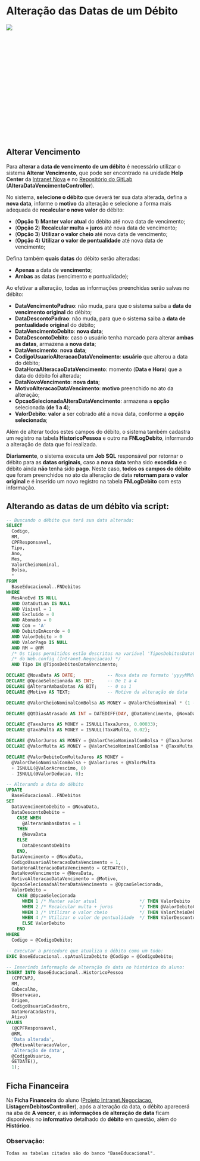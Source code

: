 # Alteração das Datas de um Débito

<div style="height: 300px; overflow-x:scroll;">
    <img src="../alteracao-das-datas-de-um-debito.svg" style="max-width: initial;">
</div>

## Alterar Vencimento

Para **alterar a data de vencimento de um débito** é necessário utilizar o 
sistema **Alterar Vencimento**, que pode ser encontrado na unidade 
**Help Center** da [Intranet Nova](https://intranet.fiap.com.br/) e 
no [Repositório do GitLab](https://gitlab.fiap.com.br/dotnet/Intranet.Negociacao) 
(**AlteraDataVencimentoController**).

No sistema, **selecione o débito** que deverá ter sua data alterada, defina a 
**nova data**, informe o **motivo** da alteração e selecione a forma mais 
adequada de **recalcular o novo valor** do débito:

- (**Opção 1**) **Manter valor atual** do débito até nova data de vencimento;
- (**Opção 2**) **Recalcular multa + juros** até nova data de vencimento;
- (**Opção 3**) **Utilizar o valor cheio** até nova data de vencimento;
- (**Opção 4**) **Utilizar o valor de pontualidade** até nova data de vencimento;

Defina também **quais datas** do débito serão alteradas:

- **Apenas** a data de **vencimento**;
- **Ambas** as datas (vencimento e pontualidade);

Ao efetivar a alteração, todas as informações preenchidas serão salvas no débito:

- **DataVencimentoPadrao**: não muda, para que o sistema saiba a 
**data de vencimento original** do débito;
- **DataDescontoPadrao**: não muda, para que o sistema saiba a 
**data de pontualidade original** do débito;
- **DataVencimentoDebito**: **nova data**;
- **DataDescontoDebito**: caso o usuário tenha marcado para alterar 
**ambas as datas**, armazena a **nova data**;
- **DataVencimento**: **nova data**;
- **CodigoUsuarioAlteracaoDataVencimento**: **usuário** que alterou a data do 
débito;
- **DataHoraAlteracaoDataVencimento**: momento (**Data e Hora**) que a data do 
débito foi alterada;
- **DataNovoVencimento**: **nova data**;
- **MotivoAlteracaoDataVencimento**: **motivo** preenchido no ato da alteração;
- **OpcaoSelecionadaAlteraDataVencimento**: armazena a **opção** selecionada 
(**de 1 a 4**);
- **ValorDebito**: **valor** a ser cobrado até a nova data, conforme a 
**opção selecionada**;

Além de alterar todos estes campos do débito, o sistema também cadastra um 
registro na tabela **HistoricoPessoa** e outro na **FNLogDebito**, informando a 
alteração de data que foi realizada.

**Diariamente**, o sistema executa um **Job SQL** responsável por retornar o 
débito para as **datas originais**, caso a **nova data** tenha sido **excedida** 
e o débito ainda **não** tenha sido **pago**. Neste caso, 
**todos os campos do débito** que foram preenchidos no ato da alteração de data 
**retornam para o valor original** e é inserido um novo registro na tabela 
**FNLogDebito** com esta informação.

## Alterando as datas de um débito via script:

```sql
-- Buscando o débito que terá sua data alterada:
SELECT
  Codigo,
  RM,
  CPFResponsavel,
  Tipo,
  Ano,
  Mes,
  ValorCheioNominal,
  Bolsa,
  *
FROM
  BaseEducacional..FNDebitos
WHERE
  MesAnoEvd IS NULL
  AND DataOutLan IS NULL
  AND Visivel = 1
  AND Excluido = 0
  AND Abonado = 0
  AND Con = 'A'
  AND DebitoEmAcordo = 0
  AND ValorDebito > 0
  AND ValorPago IS NULL
  AND RM = @RM
  /* Os tipos permitidos estão descritos na variável 'TiposDebitosDataVencimento' */
  /* do Web.config (Intranet.Negociacao) */
  AND Tipo IN @TiposDebitosDataVencimento;

DECLARE @NovaData AS DATE;            -- Nova data no formato 'yyyyMMdd'
DECLARE @OpcaoSelecionada AS INT;     -- De 1 a 4
DECLARE @AlterarAmbasDatas AS BIT;    -- 0 ou 1
DECLARE @Motivo AS TEXT;              -- Motivo da alteração de data

DECLARE @ValorCheioNominalComBolsa AS MONEY = @ValorCheioNominal * (1 - @Bolsa/100.0);

DECLARE @QtDiasAtrasado AS INT = DATEDIFF(DAY, @DataVencimento, @NovaData);

DECLARE @TaxaJuros AS MONEY = ISNULL(TaxaJuros, 0.00033);
DECLARE @TaxaMulta AS MONEY = ISNULL(TaxaMulta, 0.02);

DECLARE @ValorJuros AS MONEY = @ValorCheioNominalComBolsa * @TaxaJuros * @QtDiasAtrasado;
DECLARE @ValorMulta AS MONEY = @ValorCheioNominalComBolsa * @TaxaMulta;

DECLARE @ValorDebitoComMultaJuros AS MONEY = 
  @ValorCheioNominalComBolsa + @ValorJuros + @ValorMulta 
  + ISNULL(@ValorAcrescimo, 0) 
  - ISNULL(@ValorDeducao, 0);

-- Alterando a data do débito
UPDATE
  BaseEducacional..FNDebitos
SET
  DataVencimentoDebito = @NovaData,
  DataDescontoDebito = 
    CASE WHEN 
      @AlterarAmbasDatas = 1 
    THEN 
      @NovaData 
    ELSE 
      DataDescontoDebito 
    END,
  DataVencimento = @NovaData,
  CodigoUsuarioAlteracaoDataVencimento = 1,
  DataHoraAlteracaoDataVencimento = GETDATE(),
  DataNovoVencimento = @NovaData,
  MotivoAlteracaoDataVencimento = @Motivo,
  OpcaoSelecionadaAlteraDataVencimento = @OpcaoSelecionada,
  ValorDebito = 
    CASE @OpcaoSelecionada
      WHEN 1 /* Manter valor atual                */ THEN ValorDebito
      WHEN 2 /* Recalcular multa + juros          */ THEN @ValorDebitoComMultaJuros
      WHEN 3 /* Utilizar o valor cheio            */ THEN ValorCheioDebito
      WHEN 4 /* Utilizar o valor de pontualidade  */ THEN ValorDescontoDebito
      ELSE ValorDebito 
    END
WHERE
  Codigo = @CodigoDebito;

-- Executar a procedure que atualiza o débito como um todo:
EXEC BaseEducacional..spAtualizaDebito @Codigo = @CodigoDebito;

-- Inserindo informação de alteração de data no histórico do aluno:
INSERT INTO BaseEducacional..HistoricoPessoa
  (CPFCNPJ, 
  RM, 
  Cabecalho, 
  Observacao, 
  Origem, 
  CodigoUsuarioCadastro, 
  DataHoraCadastro, 
  Ativo)
VALUES
  (@CPFResponsavel, 
  @RM, 
  'Data alterada', 
  @MotivoAlteracaoValor, 
  'Alteração de data', 
  @CodigoUsuario, 
  GETDATE(), 
  1);
```

## Ficha Financeira

Na **Ficha Financeira** do aluno 
([Projeto Intranet.Negociacao](https://gitlab.fiap.com.br/dotnet/Intranet.Negociacao), 
**ListagemDebitosController**), após a alteração da data, o débito aparecerá na 
aba de **A vencer**, e as **informações de alteração de data** ficam disponíveis 
no **informativo** detalhado do **débito** em questão, além do **Histórico**.

### Observação:
```
Todas as tabelas citadas são do banco "BaseEducacional".
```